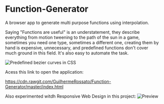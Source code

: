 # Function-Generator
A browser app to generate multi purpose functions using interpolation.

Saying "Functions are useful" is an understatement, they describe everything from motion tweening to the path of the sun in a game, sometimes you need one type, sometimes a different one, creating them by hand is expensive, unnecessary, and predefined functions don't cover much ground in this field. It's also easy to automate the task.

![Predefined bezier curves in CSS](https://developer.tizen.org/sites/default/files/users/user-2059/2-easing.png)

Acess this link to open the application:

https://cdn.rawgit.com/GuilhermeRossato/Function-Generator/master/index.html

Also experimented witdh Responsive Web Design in this project:
![Preview](https://cdn.rawgit.com/GuilhermeRossato/Function-Generator/master/Responsive.gif)